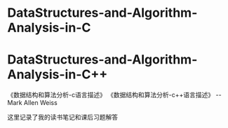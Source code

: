 # DataStructures-and-Algorithm-Analysis-in-C
# DataStructures-and-Algorithm-Analysis-in-C++
《数据结构和算法分析-c语言描述》
《数据结构和算法分析-c++语言描述》
		--Mark Allen Weiss

这里记录了我的读书笔记和课后习题解答
